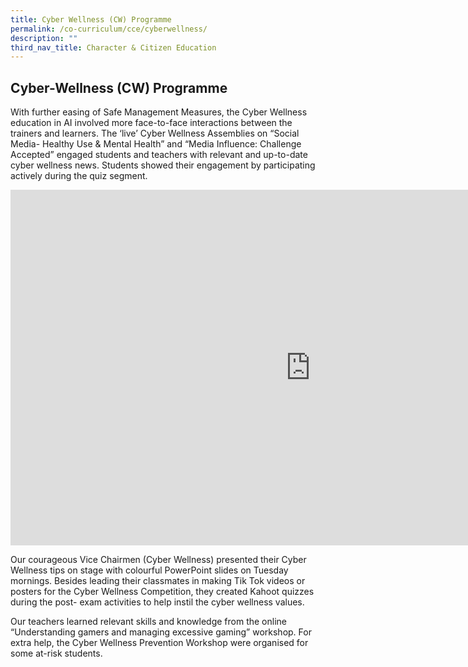 ```yaml
---
title: Cyber Wellness (CW) Programme
permalink: /co-curriculum/cce/cyberwellness/
description: ""
third_nav_title: Character & Citizen Education
---
```

## Cyber-Wellness (CW) Programme
With further easing of Safe Management Measures, the Cyber Wellness education in AI involved more face-to-face interactions between the trainers and learners. The ‘live’ Cyber Wellness Assemblies on “Social Media- Healthy Use &amp; Mental Health” and “Media Influence: Challenge Accepted” engaged students and teachers with relevant and up-to-date cyber wellness news. Students showed their engagement by participating actively during the quiz segment.

<iframe allowfullscreen="true" height="569" width="960" frameborder="0" src="https://docs.google.com/presentation/d/e/2PACX-1vTdoiJ-mIXrBNcanoFVdEv5uy7RsGLyddan-o5eDGE_0rgCwriDj9wd6rW6LXuA6yhPCEXc9W9oSHFX/embed?start=false&amp;loop=false&amp;delayms=3000"></iframe>

Our courageous Vice Chairmen (Cyber Wellness) presented their Cyber Wellness tips on stage with colourful PowerPoint slides on Tuesday mornings. Besides leading their classmates in making Tik Tok videos or posters for the Cyber Wellness Competition, they created Kahoot quizzes during the post- exam activities to help instil the cyber wellness values.

Our teachers learned relevant skills and knowledge from the online “Understanding gamers and managing excessive gaming” workshop. For extra help, the Cyber Wellness Prevention Workshop were organised for some at-risk students.